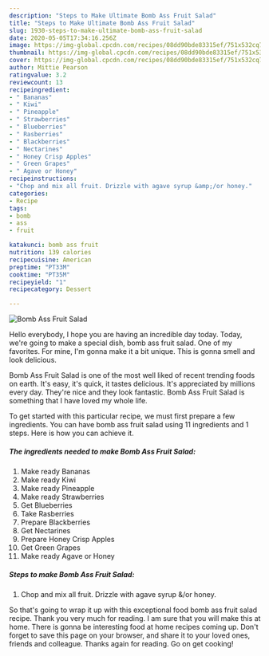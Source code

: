 ```yaml
---
description: "Steps to Make Ultimate Bomb Ass Fruit Salad"
title: "Steps to Make Ultimate Bomb Ass Fruit Salad"
slug: 1930-steps-to-make-ultimate-bomb-ass-fruit-salad
date: 2020-05-05T17:34:16.256Z
image: https://img-global.cpcdn.com/recipes/08dd90bde83315ef/751x532cq70/bomb-ass-fruit-salad-recipe-main-photo.jpg
thumbnail: https://img-global.cpcdn.com/recipes/08dd90bde83315ef/751x532cq70/bomb-ass-fruit-salad-recipe-main-photo.jpg
cover: https://img-global.cpcdn.com/recipes/08dd90bde83315ef/751x532cq70/bomb-ass-fruit-salad-recipe-main-photo.jpg
author: Mittie Pearson
ratingvalue: 3.2
reviewcount: 13
recipeingredient:
- " Bananas"
- " Kiwi"
- " Pineapple"
- " Strawberries"
- " Blueberries"
- " Rasberries"
- " Blackberries"
- " Nectarines"
- " Honey Crisp Apples"
- " Green Grapes"
- " Agave or Honey"
recipeinstructions:
- "Chop and mix all fruit. Drizzle with agave syrup &amp;/or honey."
categories:
- Recipe
tags:
- bomb
- ass
- fruit

katakunci: bomb ass fruit 
nutrition: 139 calories
recipecuisine: American
preptime: "PT33M"
cooktime: "PT35M"
recipeyield: "1"
recipecategory: Dessert

---
```



![Bomb Ass Fruit Salad](https://img-global.cpcdn.com/recipes/08dd90bde83315ef/751x532cq70/bomb-ass-fruit-salad-recipe-main-photo.jpg)

Hello everybody, I hope you are having an incredible day today. Today, we're going to make a special dish, bomb ass fruit salad. One of my favorites. For mine, I'm gonna make it a bit unique. This is gonna smell and look delicious.

Bomb Ass Fruit Salad is one of the most well liked of recent trending foods on earth. It's easy, it's quick, it tastes delicious. It's appreciated by millions every day. They're nice and they look fantastic. Bomb Ass Fruit Salad is something that I have loved my whole life.




To get started with this particular recipe, we must first prepare a few ingredients. You can have bomb ass fruit salad using 11 ingredients and 1 steps. Here is how you can achieve it.

<!--inarticleads1-->

##### The ingredients needed to make Bomb Ass Fruit Salad:

1. Make ready  Bananas
1. Make ready  Kiwi
1. Make ready  Pineapple
1. Make ready  Strawberries
1. Get  Blueberries
1. Take  Rasberries
1. Prepare  Blackberries
1. Get  Nectarines
1. Prepare  Honey Crisp Apples
1. Get  Green Grapes
1. Make ready  Agave or Honey




<!--inarticleads2-->

##### Steps to make Bomb Ass Fruit Salad:

1. Chop and mix all fruit. Drizzle with agave syrup &amp;/or honey.




So that's going to wrap it up with this exceptional food bomb ass fruit salad recipe. Thank you very much for reading. I am sure that you will make this at home. There is gonna be interesting food at home recipes coming up. Don't forget to save this page on your browser, and share it to your loved ones, friends and colleague. Thanks again for reading. Go on get cooking!
